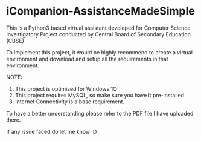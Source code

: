 # iCompanion-AssistanceMadeSimple
This is a Python3 based virtual assistant developed for Computer Science Investigatory Project conducted by Central Board of Secondary Education (CBSE)

To implement this project, it would be highly recommend to create a virtual environment and download and setup all the requirements in that environment.

NOTE: 
1. This project is optimized for Windows 1O
2. This project requires MySQL, so make sure you have it pre-installed.
3. Internet Connectivity is a base requirement.

To have a better understanding please refer to the PDF file I have uploaded there.

If any issue faced do let me know :D
